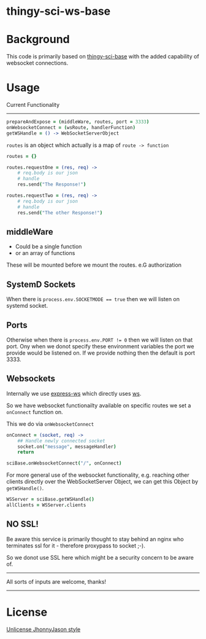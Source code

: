 # thingy-sci-ws-base 

# Background
This code is primarily based on [thingy-sci-base](https://www.npmjs.com/package/thingy-sci-base) with the added capability of websocket connections.


# Usage

Current Functionality

---------------------
```coffeescript
prepareAndExpose = (middleWare, routes, port = 3333)
onWebsocketConnect = (wsRoute, handlerFunction)
getWSHandle = () -> WebSocketServerObject

```

`routes` is an object which actually is a map of `route -> function`
```coffeescript
routes = {}

routes.requestOne = (res, req) ->
    # req.body is our json
    # handle
    res.send("The Response!")

routes.requestTwo = (res, req) ->
    # req.body is our json
    # handle
    res.send("The other Response!")

```

## middleWare
- Could be a single function
- or an array of functions

These will be mounted before we mount the routes. e.G authorization

## SystemD Sockets
When there is `process.env.SOCKETMODE == true` then we will listen on systemd socket.

## Ports
Otherwise when there is `process.env.PORT != 0` then we will listen on that port.
Ony when we donot specify these environment variables the port we provide would be listened on.
If we provide nothing then the default is port 3333.

## Websockets
Internally we use [express-ws](https://www.npmjs.com/package/express-ws) which directly uses [ws](https://www.npmjs.com/package/ws).

So we have websocket functionailty available on specific routes we set a `onConnect` function on.

This we do via `onWebsocketConnect`
```coffeescript
onConnect = (socket, req) ->
    ## Handle newly connected socket
    socket.on("message", messageHandler)
    return

sciBase.onWebsocketConnect("/", onConnect)

```

For more general use of the websocket functionality, e.g. reaching other clients directly over the WebSocketServer Object, we can get this Object by `getWSHandle()`.

```coffeescript
WSServer = sciBase.getWSHandle()
allClients = WSServer.clients
```


## NO SSL!
Be aware this service is primarily thought to stay behind an nginx who terminates ssl for it - therefore proxypass to socket ;-). 

So we donot use SSL here which might be a security concern to be aware of.

---

All sorts of inputs are welcome, thanks!

---

# License
[Unlicense JhonnyJason style](https://hackmd.io/nCpLO3gxRlSmKVG3Zxy2hA?view)
